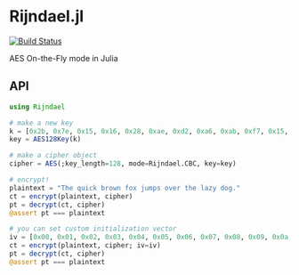 # Rijndael.jl

[![Build Status](https://travis-ci.org/kanav99/Rijndael.jl.svg?branch=master)](https://travis-ci.org/kanav99/Rijndael.jl)

AES On-the-Fly mode in Julia

## API
```julia
using Rijndael

# make a new key
k = [0x2b, 0x7e, 0x15, 0x16, 0x28, 0xae, 0xd2, 0xa6, 0xab, 0xf7, 0x15, 0x88, 0x09, 0xcf, 0x4f, 0x3c]
key = AES128Key(k)

# make a cipher object
cipher = AES(;key_length=128, mode=Rijndael.CBC, key=key)

# encrypt!
plaintext = "The quick brown fox jumps over the lazy dog."
ct = encrypt(plaintext, cipher)
pt = decrypt(ct, cipher)
@assert pt === plaintext

# you can set custom initialization vector
iv = [0x00, 0x01, 0x02, 0x03, 0x04, 0x05, 0x06, 0x07, 0x08, 0x09, 0x0a, 0x0b, 0x0c, 0x0d, 0x0e, 0x0f]
ct = encrypt(plaintext, cipher; iv=iv)
pt = decrypt(ct, cipher)
@assert pt === plaintext

```
